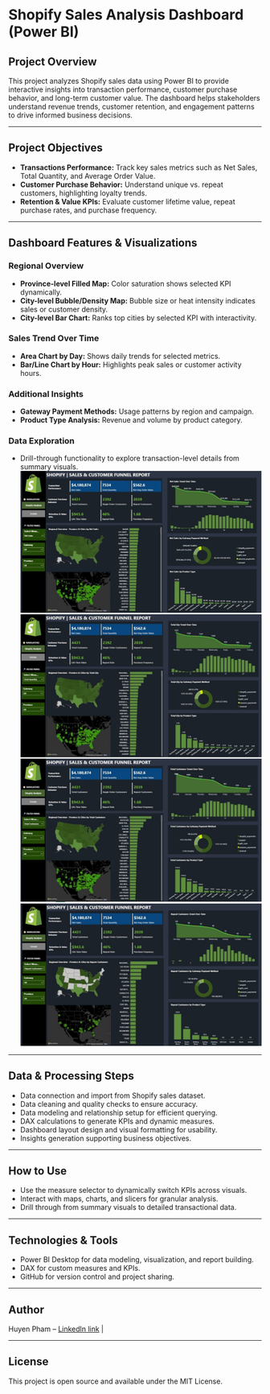 
# Shopify Sales Analysis Dashboard (Power BI)

## Project Overview
This project analyzes Shopify sales data using Power BI to provide interactive insights into transaction performance, customer purchase behavior, and long-term customer value. The dashboard helps stakeholders understand revenue trends, customer retention, and engagement patterns to drive informed business decisions.

---

## Project Objectives

- **Transactions Performance:** Track key sales metrics such as Net Sales, Total Quantity, and Average Order Value.
- **Customer Purchase Behavior:** Understand unique vs. repeat customers, highlighting loyalty trends.
- **Retention & Value KPIs:** Evaluate customer lifetime value, repeat purchase rates, and purchase frequency.

---

## Dashboard Features & Visualizations

### Regional Overview  
- **Province-level Filled Map:** Color saturation shows selected KPI dynamically.
- **City-level Bubble/Density Map:** Bubble size or heat intensity indicates sales or customer density.
- **City-level Bar Chart:** Ranks top cities by selected KPI with interactivity.

### Sales Trend Over Time  
- **Area Chart by Day:** Shows daily trends for selected metrics.
- **Bar/Line Chart by Hour:** Highlights peak sales or customer activity hours.

### Additional Insights  
- **Gateway Payment Methods:** Usage patterns by region and campaign.
- **Product Type Analysis:** Revenue and volume by product category.

### Data Exploration  
- Drill-through functionality to explore transaction-level details from summary visuals.
![Dashboard](Dashboard/Unknown.jpg)
![Dashboard1](Dashboard/Unknown-2.jpg)
![Dashboard2](Dashboard/Unknown-3.jpg)
![Dashboard3](Dashboard/Unknown-4.jpg)
---

## Data & Processing Steps

- Data connection and import from Shopify sales dataset.
- Data cleaning and quality checks to ensure accuracy.
- Data modeling and relationship setup for efficient querying.
- DAX calculations to generate KPIs and dynamic measures.
- Dashboard layout design and visual formatting for usability.
- Insights generation supporting business objectives.

---

## How to Use

- Use the measure selector to dynamically switch KPIs across visuals.
- Interact with maps, charts, and slicers for granular analysis.
- Drill through from summary visuals to detailed transactional data.

---

## Technologies & Tools

- Power BI Desktop for data modeling, visualization, and report building.
- DAX for custom measures and KPIs.
- GitHub for version control and project sharing.

---

## Author

Huyen Pham – [Linkedln link](https://www.linkedin.com/in/huyen-pham-b1a75bab/) | 


---

## License

This project is open source and available under the MIT License.
